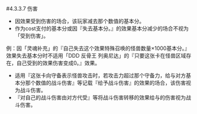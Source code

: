 #4.3.3.7        伤害
* 因效果受到伤害的场合，该玩家减去那个数值的基本分。
* 作为cost支付的基本分或因『失去基本分。』的效果基本分减少的场合不视为「受到伤害」。

例：因「灵魂补充」的『自己失去这个效果特殊召唤的怪兽数量×1000基本分。』效果失去基本分时不适用「DDD 反骨王 列奥尼达」的『只要这张卡在怪兽区域存在，自己受到的效果伤害变成0。』效果。
* 适用『这张卡向守备表示怪兽攻击时，若攻击力超过那个守备力，给与对方基本分那个数值的战斗伤害』等记载『给予战斗伤害』的效果的场合，该伤害视为战斗伤害。
* 『对自己的战斗伤害由对方代受』等将战斗伤害转移的效果给与的伤害视为战斗伤害。
